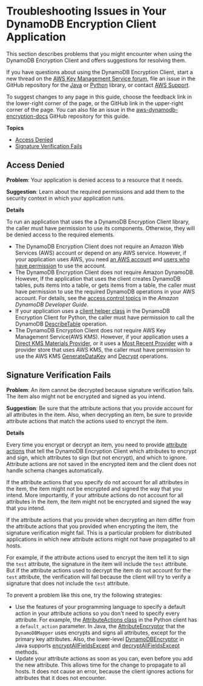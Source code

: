 # Troubleshooting Issues in Your DynamoDB Encryption Client Application<a name="troubleshooting"></a>

This section describes problems that you might encounter when using the DynamoDB Encryption Client and offers suggestions for resolving them\.

If you have questions about using the DynamoDB Encryption Client, start a new thread on the [AWS Key Management Service forum](https://forums.aws.amazon.com/forum.jspa?forumID=182), file an issue in the GitHub repository for the [Java](https://github.com/awslabs/aws-dynamodb-encryption-java/) or [Python](https://github.com/awslabs/aws-dynamodb-encryption-python/) library, or contact [AWS Support](https://console.aws.amazon.com/support/home)\.

To suggest changes to any page in this guide, choose the feedback link in the lower\-right corner of the page, or the GitHub link in the upper\-right corner of the page\. You can also file an issue in the [aws\-dynamodb\-encryption\-docs](https://github.com/awsdocs/aws-dynamodb-encryption-docs) GitHub repository for this guide\.

**Topics**
+ [Access Denied](#kms-permissions)
+ [Signature Verification Fails](#change-data-model)

## Access Denied<a name="kms-permissions"></a>

**Problem**: Your application is denied access to a resource that it needs\.

**Suggestion**: Learn about the required permissions and add them to the security context in which your application runs\.

**Details**

To run an application that uses the a DynamoDB Encryption Client library, the caller must have permission to use its components\. Otherwise, they will be denied access to the required elements\. 
+ The DynamoDB Encryption Client does not require an Amazon Web Services \(AWS\) account or depend on any AWS service\. However, if your application uses AWS, you need [an AWS account](https://aws.amazon.com/premiumsupport/knowledge-center/create-and-activate-aws-account/) and [users who have permission](http://docs.aws.amazon.com/IAM/latest/UserGuide/getting-started_create-admin-group.html) to use the account\.
+ The DynamoDB Encryption Client does not require Amazon DynamoDB\. However, If the application that uses the client creates DynamoDB tables, puts items into a table, or gets items from a table, the caller must have permission to use the required DynamoDB operations in your AWS account\. For details, see the [access control topics](http://docs.aws.amazon.com/amazondynamodb/latest/developerguide/access-control-overview.html) in the *Amazon DynamoDB Developer Guide*\.
+ If your application uses a [client helper class](python-using.md#python-helpers) in the DynamoDB Encryption Client for Python, the caller must have permission to call the DynamoDB [DescribeTable](http://docs.aws.amazon.com/amazondynamodb/latest/APIReference/API_DescribeTable.html) operation\.
+ The DynamoDB Encryption Client does not require AWS Key Management Service\(AWS KMS\)\. However, if your application uses a [Direct KMS Materials Provider](direct-kms-provider.md), or it uses a [Most Recent Provider](most-recent-provider.md) with a provider store that uses AWS KMS, the caller must have permission to use the AWS KMS [GenerateDataKey](http://docs.aws.amazon.com/kms/latest/APIReference/API_GenerateDataKey.html) and [Decrypt](http://docs.aws.amazon.com/kms/latest/APIReference/API_Decrypt.html) operations\.

## Signature Verification Fails<a name="change-data-model"></a>

**Problem**: An item cannot be decrypted because signature verification fails\. The item also might not be encrypted and signed as you intend\.

**Suggestion**: Be sure that the attribute actions that you provide account for all attributes in the item\. Also, when decrypting an item, be sure to provide attribute actions that match the actions used to encrypt the item\.

**Details**

Every time you encrypt or decrypt an item, you need to provide [attribute actions](concepts.md#attribute-actions) that tell the DynamoDB Encryption Client which attributes to encrypt and sign, which attributes to sign \(but not encrypt\), and which to ignore\. Attribute actions are not saved in the encrypted item and the client does not handle schema changes automatically\.

If the attribute actions that you specify do not account for all attributes in the item, the item might not be encrypted and signed the way that you intend\. More importantly, if your attribute actions do not account for all attributes in the item, the item might not be encrypted and signed the way that you intend\. 

If the attribute actions that you provide when decrypting an item differ from the attribute actions that you provided when encrypting the item, the signature verification might fail\. This is a particular problem for distributed applications in which new attribute actions might not have propagated to all hosts\.

For example, if the attribute actions used to encrypt the item tell it to sign the `test` attribute, the signature in the item will include the `test` attribute\. But if the attribute actions used to decrypt the item do not account for the `test` attribute, the verification will fail because the client will try to verify a signature that does not include the `test` attribute\.

To prevent a problem like this one, try the following strategies:
+ Use the features of your programming language to specify a default action in your attribute actions so you don't need to specify every attribute\. For example, the [AttributeActions class](python-using.md#python-attribute-actions) in the Python client has a `default_action` parameter\. In Java, the [AttributeEncryptor](java-using.md#attribute-encryptor) that the `DynamoDBMapper` uses encrypts and signs all attributes, except for the primary key attributes\. Also, the lower\-level [DynamoDBEncryptor](https://awslabs.github.io/aws-dynamodb-encryption-java/javadoc/com/amazonaws/services/dynamodbv2/datamodeling/encryption/DynamoDBEncryptor.html) in Java supports [encryptAllFieldsExcept](https://awslabs.github.io/aws-dynamodb-encryption-java/javadoc/com/amazonaws/services/dynamodbv2/datamodeling/encryption/DynamoDBEncryptor.html#encryptAllFieldsExcept-java.util.Map-com.amazonaws.services.dynamodbv2.datamodeling.encryption.EncryptionContext-java.util.Collection-) and [decryptAllFieldsExcept](https://awslabs.github.io/aws-dynamodb-encryption-java/javadoc/com/amazonaws/services/dynamodbv2/datamodeling/encryption/DynamoDBEncryptor.html#decryptAllFieldsExcept-java.util.Map-com.amazonaws.services.dynamodbv2.datamodeling.encryption.EncryptionContext-java.util.Collection-) methods\.
+ Update your attribute actions as soon as you can, even before you add the new attribute\. This allows time for the change to propagate to all hosts\. It does not cause an error, because the client ignores actions for attributes that it does not encounter\.